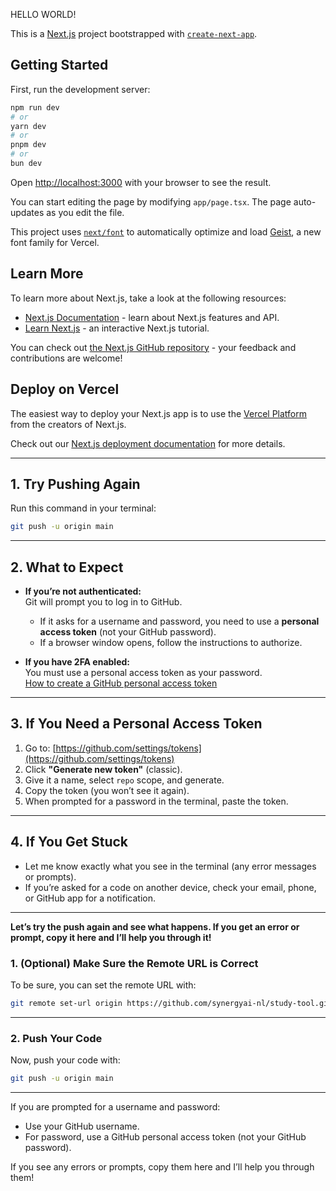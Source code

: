 HELLO WORLD!

This is a [Next.js](https://nextjs.org) project bootstrapped with [`create-next-app`](https://nextjs.org/docs/app/api-reference/cli/create-next-app).

## Getting Started

First, run the development server:

```bash
npm run dev
# or
yarn dev
# or
pnpm dev
# or
bun dev
```

Open [http://localhost:3000](http://localhost:3000) with your browser to see the result.

You can start editing the page by modifying `app/page.tsx`. The page auto-updates as you edit the file.

This project uses [`next/font`](https://nextjs.org/docs/app/building-your-application/optimizing/fonts) to automatically optimize and load [Geist](https://vercel.com/font), a new font family for Vercel.

## Learn More

To learn more about Next.js, take a look at the following resources:

- [Next.js Documentation](https://nextjs.org/docs) - learn about Next.js features and API.
- [Learn Next.js](https://nextjs.org/learn) - an interactive Next.js tutorial.

You can check out [the Next.js GitHub repository](https://github.com/vercel/next.js) - your feedback and contributions are welcome!

## Deploy on Vercel

The easiest way to deploy your Next.js app is to use the [Vercel Platform](https://vercel.com/new?utm_medium=default-template&filter=next.js&utm_source=create-next-app&utm_campaign=create-next-app-readme) from the creators of Next.js.

Check out our [Next.js deployment documentation](https://nextjs.org/docs/app/building-your-application/deploying) for more details.

---

## 1. Try Pushing Again

Run this command in your terminal:
```sh
git push -u origin main
```

---

## 2. What to Expect

- **If you’re not authenticated:**  
  Git will prompt you to log in to GitHub.  
  - If it asks for a username and password, you need to use a **personal access token** (not your GitHub password).
  - If a browser window opens, follow the instructions to authorize.

- **If you have 2FA enabled:**  
  You must use a personal access token as your password.  
  [How to create a GitHub personal access token](https://github.com/settings/tokens)

---

## 3. If You Need a Personal Access Token

1. Go to: [https://github.com/settings/tokens](https://github.com/settings/tokens)
2. Click **"Generate new token"** (classic).
3. Give it a name, select `repo` scope, and generate.
4. Copy the token (you won’t see it again).
5. When prompted for a password in the terminal, paste the token.

---

## 4. If You Get Stuck

- Let me know exactly what you see in the terminal (any error messages or prompts).
- If you’re asked for a code on another device, check your email, phone, or GitHub app for a notification.

---

**Let’s try the push again and see what happens. If you get an error or prompt, copy it here and I’ll help you through it!**

### 1. (Optional) Make Sure the Remote URL is Correct

To be sure, you can set the remote URL with:
```sh
git remote set-url origin https://github.com/synergyai-nl/study-tool.git
```

---

### 2. Push Your Code

Now, push your code with:
```sh
git push -u origin main
```

---

If you are prompted for a username and password:
- Use your GitHub username.
- For password, use a GitHub personal access token (not your GitHub password).

If you see any errors or prompts, copy them here and I’ll help you through them!
